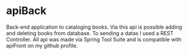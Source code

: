 # apiBack

Back-end application to cataloging books.
Via this api is possible adding and deleting books from database. To sending a datas I used a REST Controller. All api was made via Spring Tool Suite and is compatible with apiFront on my github profile. 
